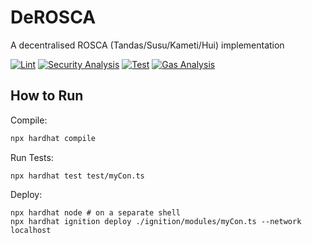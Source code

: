 # DeROSCA
A decentralised ROSCA (Tandas/Susu/Kameti/Hui) implementation

[![Lint](https://github.com/hazim/DeROSCA/actions/workflows/ci.yml/badge.svg?branch=main&event=push&job=lint)](https://github.com/hazim/DeROSCA/actions/workflows/ci.yml)
[![Security Analysis](https://github.com/hazim/DeROSCA/actions/workflows/ci.yml/badge.svg?branch=main&event=push&job=security)](https://github.com/hazim/DeROSCA/actions/workflows/ci.yml)
[![Test](https://github.com/hazim/DeROSCA/actions/workflows/ci.yml/badge.svg?branch=main&event=push&job=test)](https://github.com/hazim/DeROSCA/actions/workflows/ci.yml)
[![Gas Analysis](https://github.com/hazim/DeROSCA/actions/workflows/ci.yml/badge.svg?branch=main&event=push&job=gas-analysis)](https://github.com/hazim/DeROSCA/actions/workflows/ci.yml)

## How to Run

Compile:
```sh
npx hardhat compile
```

Run Tests:
```shell
npx hardhat test test/myCon.ts
```

Deploy:
```shell
npx hardhat node # on a separate shell
npx hardhat ignition deploy ./ignition/modules/myCon.ts --network localhost
```
